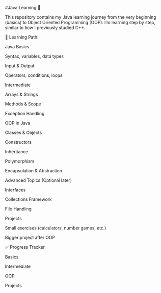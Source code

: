 #Java Learning 🚀

This repository contains my Java learning journey from the very beginning (basics) to Object Oriented Programming (OOP).
I’m learning step by step, similar to how I previously studied C++.

📌 Learning Path:

Java Basics

Syntax, variables, data types

Input & Output

Operators, conditions, loops

Intermediate

Arrays & Strings

Methods & Scope

Exception Handling

OOP in Java

Classes & Objects

Constructors

Inheritance

Polymorphism

Encapsulation & Abstraction

Advanced Topics (Optional later)

Interfaces

Collections Framework

File Handling

Projects

Small exercises (calculators, number games, etc.)

Bigger project after OOP

✅ Progress Tracker

 Basics

 Intermediate

 OOP

 Projects
